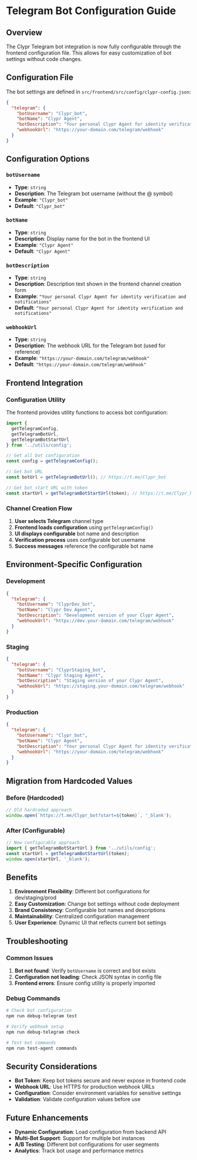 # Telegram Bot Configuration Guide

## Overview

The Clypr Telegram bot integration is now fully configurable through the frontend configuration file. This allows for easy customization of bot settings without code changes.

## Configuration File

The bot settings are defined in `src/frontend/src/config/clypr-config.json`:

```json
{
  "telegram": {
    "botUsername": "Clypr_bot",
    "botName": "Clypr Agent",
    "botDescription": "Your personal Clypr Agent for identity verification and notifications",
    "webhookUrl": "https://your-domain.com/telegram/webhook"
  }
}
```

## Configuration Options

### `botUsername`
- **Type**: `string`
- **Description**: The Telegram bot username (without the @ symbol)
- **Example**: `"Clypr_bot"`
- **Default**: `"Clypr_bot"`

### `botName`
- **Type**: `string`
- **Description**: Display name for the bot in the frontend UI
- **Example**: `"Clypr Agent"`
- **Default**: `"Clypr Agent"`

### `botDescription`
- **Type**: `string`
- **Description**: Description text shown in the frontend channel creation form
- **Example**: `"Your personal Clypr Agent for identity verification and notifications"`
- **Default**: `"Your personal Clypr Agent for identity verification and notifications"`

### `webhookUrl`
- **Type**: `string`
- **Description**: The webhook URL for the Telegram bot (used for reference)
- **Example**: `"https://your-domain.com/telegram/webhook"`
- **Default**: `"https://your-domain.com/telegram/webhook"`

## Frontend Integration

### Configuration Utility

The frontend provides utility functions to access bot configuration:

```typescript
import { 
  getTelegramConfig, 
  getTelegramBotUrl, 
  getTelegramBotStartUrl 
} from '../utils/config';

// Get all bot configuration
const config = getTelegramConfig();

// Get bot URL
const botUrl = getTelegramBotUrl(); // https://t.me/Clypr_bot

// Get bot start URL with token
const startUrl = getTelegramBotStartUrl(token); // https://t.me/Clypr_bot?start=token
```

### Channel Creation Flow

1. **User selects Telegram** channel type
2. **Frontend loads configuration** using `getTelegramConfig()`
3. **UI displays configurable** bot name and description
4. **Verification process** uses configurable bot username
5. **Success messages** reference the configurable bot name

## Environment-Specific Configuration

### Development
```json
{
  "telegram": {
    "botUsername": "ClyprDev_bot",
    "botName": "Clypr Dev Agent",
    "botDescription": "Development version of your Clypr Agent",
    "webhookUrl": "https://dev.your-domain.com/telegram/webhook"
  }
}
```

### Staging
```json
{
  "telegram": {
    "botUsername": "ClyprStaging_bot",
    "botName": "Clypr Staging Agent",
    "botDescription": "Staging version of your Clypr Agent",
    "webhookUrl": "https://staging.your-domain.com/telegram/webhook"
  }
}
```

### Production
```json
{
  "telegram": {
    "botUsername": "Clypr_bot",
    "botName": "Clypr Agent",
    "botDescription": "Your personal Clypr Agent for identity verification and notifications",
    "webhookUrl": "https://your-domain.com/telegram/webhook"
  }
}
```

## Migration from Hardcoded Values

### Before (Hardcoded)
```typescript
// Old hardcoded approach
window.open(`https://t.me/Clypr_bot?start=${token}`, '_blank');
```

### After (Configurable)
```typescript
// New configurable approach
import { getTelegramBotStartUrl } from '../utils/config';
const startUrl = getTelegramBotStartUrl(token);
window.open(startUrl, '_blank');
```

## Benefits

1. **Environment Flexibility**: Different bot configurations for dev/staging/prod
2. **Easy Customization**: Change bot settings without code deployment
3. **Brand Consistency**: Configurable bot names and descriptions
4. **Maintainability**: Centralized configuration management
5. **User Experience**: Dynamic UI that reflects current bot settings

## Troubleshooting

### Common Issues

1. **Bot not found**: Verify `botUsername` is correct and bot exists
2. **Configuration not loading**: Check JSON syntax in config file
3. **Frontend errors**: Ensure config utility is properly imported

### Debug Commands

```bash
# Check bot configuration
npm run debug-telegram test

# Verify webhook setup
npm run debug-telegram check

# Test bot commands
npm run test-agent commands
```

## Security Considerations

- **Bot Token**: Keep bot tokens secure and never expose in frontend code
- **Webhook URL**: Use HTTPS for production webhook URLs
- **Configuration**: Consider environment variables for sensitive settings
- **Validation**: Validate configuration values before use

## Future Enhancements

- **Dynamic Configuration**: Load configuration from backend API
- **Multi-Bot Support**: Support for multiple bot instances
- **A/B Testing**: Different bot configurations for user segments
- **Analytics**: Track bot usage and performance metrics
